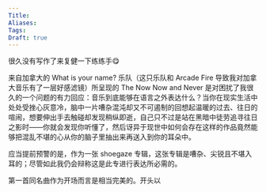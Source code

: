 ```yaml
---
Title: 
Aliases: 
Tags: 
Draft: true
---
```


很久没有写作了来复健一下练练手😋

来自加拿大的 What is your name? 乐队（这只乐队和 Arcade Fire 导致我对加拿大音乐有了一层好感滤镜）所呈现的 The Now Now and Never 是对困扰了我很久的一个问题的有力回应：音乐到底能够在语言之外表达什么？当你在现实生活中处处受挫心灰意冷，脑中一片嘈杂混沌却又不可遏制的回想起温暖的过去、往日的喧闹，想要伸出手去触碰却发现稍纵即逝，自己只不过是站在黑暗中徒劳追寻往日之影时——你就会发现你听懂了，然后讶异于现世中如何会存在这样的作品竟然能够把混乱不堪的心从你的脑子里抽出来再送入到你的耳朵中。

应当提前预警的是，作为一张 shoegaze 专辑，这张专辑是嘈杂、尖锐且不堪入耳的；尽管如此我仍会辩称这是此专进行表达所必需的。

第一首同名曲作为开场而言是相当完美的。开头以